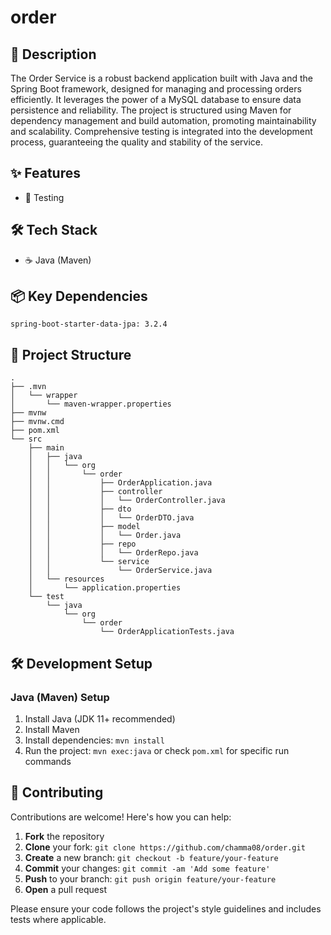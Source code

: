 # order



## 📝 Description

The Order Service is a robust backend application built with Java and the Spring Boot framework, designed for managing and processing orders efficiently. It leverages the power of a MySQL database to ensure data persistence and reliability. The project is structured using Maven for dependency management and build automation, promoting maintainability and scalability. Comprehensive testing is integrated into the development process, guaranteeing the quality and stability of the service.

## ✨ Features

- 🧪 Testing


## 🛠️ Tech Stack

- ☕ Java (Maven)


## 📦 Key Dependencies

```
spring-boot-starter-data-jpa: 3.2.4
```

## 📁 Project Structure

```
.
├── .mvn
│   └── wrapper
│       └── maven-wrapper.properties
├── mvnw
├── mvnw.cmd
├── pom.xml
└── src
    ├── main
    │   ├── java
    │   │   └── org
    │   │       └── order
    │   │           ├── OrderApplication.java
    │   │           ├── controller
    │   │           │   └── OrderController.java
    │   │           ├── dto
    │   │           │   └── OrderDTO.java
    │   │           ├── model
    │   │           │   └── Order.java
    │   │           ├── repo
    │   │           │   └── OrderRepo.java
    │   │           └── service
    │   │               └── OrderService.java
    │   └── resources
    │       └── application.properties
    └── test
        └── java
            └── org
                └── order
                    └── OrderApplicationTests.java
```

## 🛠️ Development Setup

### Java (Maven) Setup
1. Install Java (JDK 11+ recommended)
2. Install Maven
3. Install dependencies: `mvn install`
4. Run the project: `mvn exec:java` or check `pom.xml` for specific run commands


## 👥 Contributing

Contributions are welcome! Here's how you can help:

1. **Fork** the repository
2. **Clone** your fork: `git clone https://github.com/chamma08/order.git`
3. **Create** a new branch: `git checkout -b feature/your-feature`
4. **Commit** your changes: `git commit -am 'Add some feature'`
5. **Push** to your branch: `git push origin feature/your-feature`
6. **Open** a pull request

Please ensure your code follows the project's style guidelines and includes tests where applicable.
